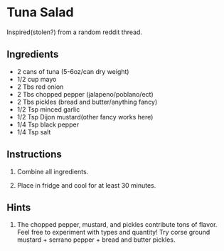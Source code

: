 # Tuna Salad
Inspired(stolen?) from a random reddit thread.

## Ingredients
* 2 cans of tuna (5-6oz/can dry weight)
* 1/2 cup mayo
* 2 Tbs red onion
* 2 Tbs chopped pepper (jalapeno/poblano/ect)
* 2 Tbs pickles (bread and butter/anything fancy)
* 1/2 Tsp minced garlic
* 1/2 Tsp Dijon mustard(other fancy works here)
* 1/4 Tsp black pepper
* 1/4 Tsp salt

## Instructions

1. Combine all ingredients.

2. Place in fridge and cool for at least 30 minutes.

## Hints

1. The chopped pepper, mustard, and pickles contribute tons of flavor. Feel free to experiment with types and quantity! Try corse ground mustard + serrano pepper + bread and butter pickles. 